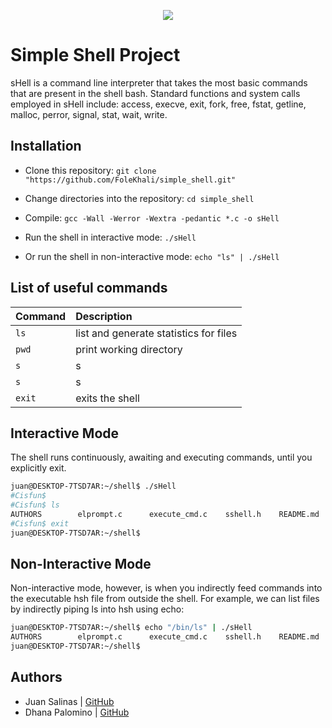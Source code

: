 <p align="center">
  <img src="https://ml.globenewswire.com/Resource/Download/d138c375-4652-4de1-9ca2-0079e2686576" />
</p>

# Simple Shell Project 

sHell is a command line interpreter that takes the most basic commands that are present in the shell bash.
Standard functions and system calls employed in sHell include: access, execve, exit, fork, free, fstat, getline, malloc, perror, signal, stat, wait, write.


## Installation


- Clone this repository: `git clone "https://github.com/FoleKhali/simple_shell.git"`

- Change directories into the repository: `cd simple_shell`

- Compile: `gcc -Wall -Werror -Wextra -pedantic *.c -o sHell`

- Run the shell in interactive mode: `./sHell`

- Or run the shell in non-interactive mode: `echo "ls" | ./sHell`

## List of useful commands

| Command   | Description                |
| :-------- | :------------------------- |
|  `ls`     | list and generate statistics for files |
|  `pwd`    | print working directory                     |
|  `s`      |  s|
|  `s`      |  s|
| `exit`    | exits the shell |


## Interactive Mode
The shell runs continuously, awaiting and executing commands, until you explicitly exit.
```bash
juan@DESKTOP-7TSD7AR:~/shell$ ./sHell
#Cisfun$
#Cisfun$ ls
AUTHORS        elprompt.c      execute_cmd.c    sshell.h    README.md      
#Cisfun$ exit
juan@DESKTOP-7TSD7AR:~/shell$
```

## Non-Interactive Mode
Non-interactive mode, however, is when you indirectly feed commands into the executable hsh file from outside the shell. For example, we can list files by indirectly piping ls into hsh using echo:
```bash
juan@DESKTOP-7TSD7AR:~/shell$ echo "/bin/ls" | ./sHell
AUTHORS        elprompt.c      execute_cmd.c    sshell.h    README.md               
juan@DESKTOP-7TSD7AR:~/shell$
```
## Authors


- Juan Salinas | [GitHub](https://github.com/JSM788)  
- Dhana Palomino | [GitHub](https://github.com/FoleKhali)
